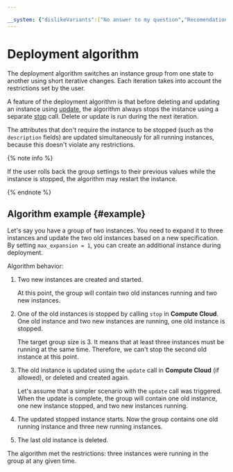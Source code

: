 ```yaml
---

__system: {"dislikeVariants":["No answer to my question","Recomendations didn't help","The content doesn't match title","Other"]}
---
```

# Deployment algorithm

The deployment algorithm switches an instance group from one state to another using short iterative changes. Each iteration takes into account the restrictions set by the user.

A feature of the deployment algorithm is that before deleting and updating an instance using [update](../../../api-ref/grpc/instance_service.md#Update), the algorithm always stops the instance using a separate [stop](../../../api-ref/grpc/instance_service.md#Stop) call. Delete or update is run during the next iteration.

The attributes that don't require the instance to be stopped (such as the `description` fields) are updated simultaneously for all running instances, because this doesn't violate any restrictions.

{% note info %}

If the user rolls back the group settings to their previous values while the instance is stopped, the algorithm may restart the instance.

{% endnote %}

## Algorithm example {#example}

Let's say you have a group of two instances. You need to expand it to three instances and update the two old instances based on a new specification. By setting `max_expansion = 1`, you can create an additional instance during deployment.

Algorithm behavior:

1. Two new instances are created and started.

   At this point, the group will contain two old instances running and two new instances.

1. One of the old instances is stopped by calling `stop` in **Compute Cloud**. One old instance and two new instances are running, one old instance is stopped.

   The target group size is 3. It means that at least three instances must be running at the same time. Therefore, we can't stop the second old instance at this point.

1. The old instance is updated using the `update` call in **Compute Cloud** (if allowed), or deleted and created again.

   Let's assume that a simpler scenario with the `update` call was triggered. When the update is complete, the group will contain one old instance, one new instance stopped, and two new instances running.

1. The updated stopped instance starts. Now the group contains one old running instance and three new running instances.

1. The last old instance is deleted.

The algorithm met the restrictions: three instances were running in the group at any given time.

